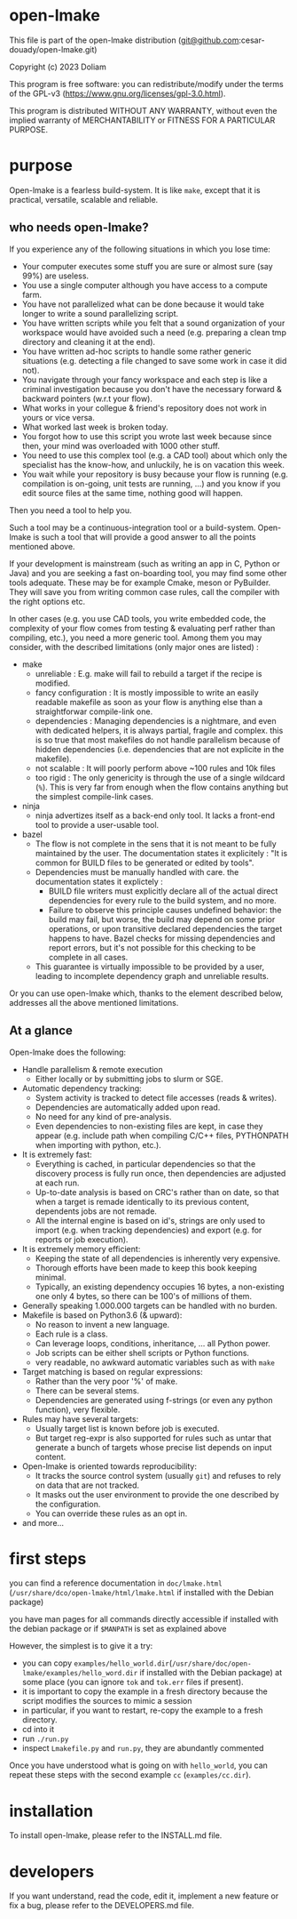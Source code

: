# open-lmake
This file is part of the open-lmake distribution (git@github.com:cesar-douady/open-lmake.git)

Copyright (c) 2023 Doliam

This program is free software: you can redistribute/modify under the terms of the GPL-v3 (https://www.gnu.org/licenses/gpl-3.0.html).

This program is distributed WITHOUT ANY WARRANTY, without even the implied warranty of MERCHANTABILITY or FITNESS FOR A PARTICULAR PURPOSE.

# purpose

Open-lmake is a fearless build-system.
It is like `make`, except that it is practical, versatile, scalable and reliable.

## who needs open-lmake?

If you experience any of the following situations in which you lose time:

- Your computer executes some stuff you are sure or almost sure (say 99%) are useless.
- You use a single computer although you have access to a compute farm.
- You have not parallelized what can be done because it would take longer to write a sound parallelizing script.
- You have written scripts while you felt that a sound organization of your workspace would have avoided such a need (e.g. preparing a clean tmp directory and cleaning it at the end).
- You have written ad-hoc scripts to handle some rather generic situations (e.g. detecting a file changed to save some work in case it did not).
- You navigate through your fancy workspace and each step is like a criminal investigation because you don't have the necessary forward & backward pointers (w.r.t your flow).
- What works in your collegue & friend's repository does not work in yours or vice versa.
- What worked last week is broken today.
- You forgot how to use this script you wrote last week because since then, your mind was overloaded with 1000 other stuff.
- You need to use this complex tool (e.g. a CAD tool) about which only the specialist has the know-how, and unluckily, he is on vacation this week.
- You wait while your repository is busy because your flow is running (e.g. compilation is on-going, unit tests are running, ...)
  and you know if you edit source files at the same time, nothing good will happen.

Then you need a tool to help you.

Such a tool may be a continuous-integration tool or a build-system.
Open-lmake is such a tool that will provide a good answer to all the points mentioned above.

If your development is mainstream (such as writing an app in C, Python or Java) and you are seeking a fast on-boarding tool, you may find some other tools adequate.
These may be for example Cmake, meson or PyBuilder. They will save you from writing common case rules, call the compiler with the right options etc.

In other cases (e.g. you use CAD tools, you write embedded code, the complexity of your flow comes from testing & evaluating perf rather than compiling, etc.), you need a more generic tool.
Among them you may consider, with the described limitations (only major ones are listed) :

- make
	- unreliable          : E.g. make will fail to rebuild a target if the recipe is modified.
	- fancy configuration : It is mostly impossible to write an easily readable makefile as soon as your flow is anything else than a straightforwar compile-link one.
	- dependencies        : Managing dependencies is a nightmare, and even with dedicated helpers, it is always partial, fragile and complex.
	  this is so true that most makefiles do not handle parallelism because of hidden dependencies (i.e. dependencies that are not explicite in the makefile).
	- not scalable        : It will poorly perform above ~100 rules and 10k files
	- too rigid           : The only genericity is through the use of a single wildcard (`%`). This is very far from enough when the flow contains anything but the simplest compile-link cases.
- ninja
	- ninja advertizes itself as a back-end only tool. It lacks a front-end tool to provide a user-usable tool.
- bazel
	- The flow is not complete in the sens that it is not meant to be fully maintained by the user.
	  The documentation states it explicitely : "It is common for BUILD files to be generated or edited by tools".
	- Dependencies must be manually handled with care. the documentation states it explictely :
		+ BUILD file writers must explicitly declare all of the actual direct dependencies for every rule to the build system, and no more.
		+ Failure to observe this principle causes undefined behavior: the build may fail, but worse, the build may depend on some prior operations,
		  or upon transitive declared dependencies the target happens to have.
		  Bazel checks for missing dependencies and report errors, but it's not possible for this checking to be complete in all cases.
	- This guarantee is virtually impossible to be provided by a user, leading to incomplete dependency graph and unreliable results.

Or you can use open-lmake which, thanks to the element described below, addresses all the above mentioned limitations.

## At a glance

Open-lmake does the following:

- Handle parallelism & remote execution
	- Either locally or by submitting jobs to slurm or SGE.
- Automatic dependency tracking:
	- System activity is tracked to detect file accesses (reads & writes).
	- Dependencies are automatically added upon read.
	- No need for any kind of pre-analysis.
	- Even dependencies to non-existing files are kept, in case they appear (e.g. include path when compiling C/C++ files, PYTHONPATH when importing with python, etc.).
- It is extremely fast:
	- Everything is cached, in particular dependencies so that the discovery process is fully run once, then dependencies are adjusted at each run.
	- Up-to-date analysis is based on CRC's rather than on date, so that when a target is remade identically to its previous content, dependents jobs are not remade.
	- All the internal engine is based on id's, strings are only used to import (e.g. when tracking dependencies) and export (e.g. for reports or job execution).
- It is extremely memory efficient:
	- Keeping the state of all dependencies is inherently very expensive.
	- Thorough efforts have been made to keep this book keeping minimal.
	- Typically, an existing dependency occupies 16 bytes, a non-existing one only 4 bytes, so there can be 100's of millions of them.
- Generally speaking 1.000.000 targets can be handled with no burden.
- Makefile is based on Python3.6 (& upward):
	- No reason to invent a new language.
	- Each rule is a class.
	- Can leverage loops, conditions, inheritance, ... all Python power.
	- Job scripts can be either shell scripts or Python functions.
	- very readable, no awkward automatic variables such as with `make`
- Target matching is based on regular expressions:
	- Rather than the very poor '%' of make.
	- There can be several stems.
	- Dependencies are generated using f-strings (or even any python function), very flexible.
- Rules may have several targets:
	- Usually target list is known before job is executed.
	- But target reg-expr is also supported for rules such as untar that generate a bunch of targets whose precise list depends on input content.
- Open-lmake is oriented towards reproducibility:
	- It tracks the source control system (usually `git`) and refuses to rely on data that are not tracked.
	- It masks out the user environment to provide the one described by the configuration.
	- You can override these rules as an opt in.
- and more...

# first steps

you can find a reference documentation in `doc/lmake.html` (`/usr/share/dco/open-lmake/html/lmake.html` if installed with the Debian package)

you have man pages for all commands directly accessible if installed with the debian package or if `$MANPATH` is set as explained above

However, the simplest is to give it a try:

- you can copy `examples/hello_world.dir`(`/usr/share/doc/open-lmake/examples/hello_word.dir` if installed with the Debian package) at some place (you can ignore `tok` and `tok.err` files if present).
- it is important to copy the example in a fresh directory because the script modifies the sources to mimic a session
- in particular, if you want to restart, re-copy the example to a fresh directory.
- cd into it
- run `./run.py`
- inspect `Lmakefile.py` and `run.py`, they are abundantly commented

Once you have understood what is going on with `hello_world`, you can repeat these steps with the second example `cc` (`examples/cc.dir`).

# installation

To install open-lmake, please refer to the INSTALL.md file.

# developers

If you want understand, read the code, edit it, implement a new feature or fix a bug, please refer to the DEVELOPERS.md file.
